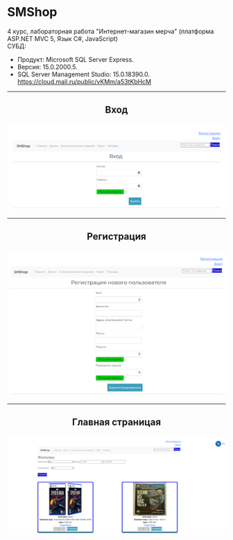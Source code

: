 # SMShop
4 курс, лабораторная работа "Интернет-магазин мерча" (платформа ASP.NET MVC 5, Язык С#, JavaScript)  
СУБД:  
- Продукт: Microsoft SQL Server Express. 
- Версия: 15.0.2000.5. 
- SQL Server Management Studio: 15.0.18390.0.  
https://cloud.mail.ru/public/vKMm/a53tKbHcM
<hr/>
<h2 align="center">Вход</h2>
<p align="center">
  <a href="https://github.com/kontr24/SMShop"><img src="https://github.com/kontr24/SMShop/blob/d3fe14fcc688ec02ab88f8a801907dc22a8905ff/ScreenshotsApplication/Entrance.png"></img></a>
</p>
<hr/>
<h2 align="center">Регистрация</h2>
<p align="center">
  <a href="https://github.com/kontr24/SMShop"><img src="https://github.com/kontr24/SMShop/blob/a1b9fef6c3f2b368d1d764c1e1bd696461964c27/ScreenshotsApplication/RegistrationPage.png"></img></a>
</p>
<hr/>
<h2 align="center">Главная страницая</h2>
<p align="center">
  <a href="https://github.com/kontr24/SMShop"><img src="https://github.com/kontr24/SMShop/blob/a3a407f453e7b33c070b238f3b65d04521df5a4f/ScreenshotsApplication/HomePage.png"></img></a>
</p>

